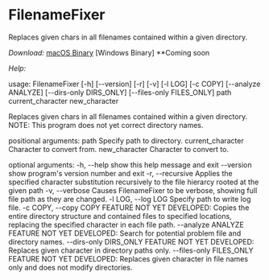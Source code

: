 # FilenameFixer
Replaces given chars in all filenames contained within a given directory.

*Download:*
[macOS Binary](https://github.com/jonathannwinters/FilenameFixer/raw/main/FilenameFixer)
[Windows Binary] **Coming soon

*Help:*

usage: FilenameFixer [-h] [--version] [-r] [-v] [-l LOG] [-c COPY]
                     [--analyze ANALYZE] [--dirs-only DIRS_ONLY]
                     [--files-only FILES_ONLY]
                     path current_character new_character

Replaces given chars in all filenames contained within a given directory.
NOTE: This program does not yet correct directory names.

positional arguments:
  path                  Specify path to directory.
  current_character     Character to convert from.
  new_character         Character to convert to.

optional arguments:
  -h, --help            show this help message and exit
  --version             show program's version number and exit
  -r, --recursive       Applies the specified character substitution
                        recursively to the file hierarcy rooted at the given
                        path
  -v, --verbose         Causes FilenameFixer to be verbose, showing full file
                        path as they are changed.
  -l LOG, --log LOG     Specify path to write log file.
  -c COPY, --copy COPY  FEATURE NOT YET DEVELOPED: Copies the entire directory
                        structure and contained files to specified locations,
                        replacing the specified character in each file path.
  --analyze ANALYZE     FEATURE NOT YET DEVELOPED: Search for potential
                        problem file and directory names.
  --dirs-only DIRS_ONLY
                        FEATURE NOT YET DEVELOPED: Replaces given character in
                        directory paths only.
  --files-only FILES_ONLY
                        FEATURE NOT YET DEVELOPED: Replaces given character in
                        file names only and does not modify directories.
